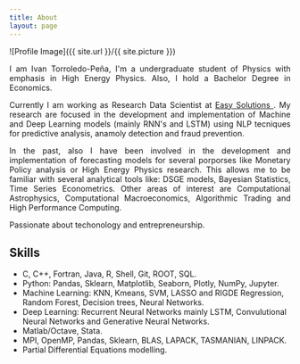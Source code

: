 ```yaml
---
title: About
layout: page
---
```

![Profile Image]({{ site.url }}/{{ site.picture }})

<div align="justify">
<p>
	I am Ivan Torroledo-Peña, I'm a undergraduate student of Physics with emphasis in High Energy Physics. Also, I hold a Bachelor Degree in Economics. 

Currently I am working as Research Data Scientist at <a href='http://www.easysol.net' target="_blank"> Easy Solutions </a>. My research are focused in the development and implementation of Machine and Deep Learning models (mainly RNN's and LSTM) using NLP tecniques for predictive analysis, anamoly detection and fraud prevention.

In the past, also I have been involved in the development and implementation of forecasting models for several porporses like Monetary Policy analysis or High Energy Physics research. This allows me to be familiar with several analytical tools like: DSGE models, Bayesian Statistics, Time Series Econometrics.
	Other areas of interest are Computational Astrophysics, Computational Macroeconomics, Algorithmic Trading and High Performance Computing. 
</p>
</div>

<p> Passionate about techonology and entrepreneurship.</p>

<h2> Skills</h2>
<ul class="skill-list">
	<li>C, C++, Fortran, Java, R, Shell, Git, ROOT, SQL.</li>
	<li>Python: Pandas, Sklearn, Matplotlib, Seaborn, Plotly, NumPy, Jupyter.</li>
	<li>Machine Learning: KNN, Kmeans, SVM, LASSO and RIGDE Regression, Random Forest, Decision trees, Neural Networks.</li>
	<li>Deep Learning: Recurrent Neural Networks mainly LSTM, Convulutional Neural Networks and Generative Neural Networks.</li>
	<li>Matlab/Octave, Stata.</li>
	<li>MPI, OpenMP, Pandas, Sklearn, BLAS, LAPACK, TASMANIAN, LINPACK.</li>
	<li>Partial Differential Equations modelling.</li>
</ul>
